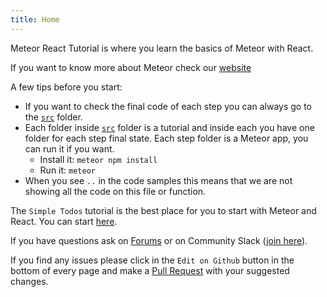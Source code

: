 ```yaml
---
title: Home
---
```


Meteor React Tutorial is where you learn the basics of Meteor with React.

If you want to know more about Meteor check our [website](https://www.meteor.com)

A few tips before you start:
- If you want to check the final code of each step you can always go to the [`src`](https://github.com/meteor/react-tutorial/tree/master/src) folder.
- Each folder inside [`src`](https://github.com/meteor/react-tutorial/tree/master/src) folder is a tutorial and inside each you have one folder for each step final state. Each step folder is a Meteor app, you can run it if you want.
  - Install it: `meteor npm install`
  - Run it: `meteor`
- When you see `..` in the code samples this means that we are not showing all the code on this file or function. 


The `Simple Todos` tutorial is the best place for you to start with Meteor and React. You can start [here](/simple-todos/introduction.html).

If you have questions ask on [Forums](https://forums.meteor.com) or on Community Slack ([join here](https://join.slack.com/t/meteor-community/shared_invite/enQtODA0NTU2Nzk5MTA3LWY5NGMxMWRjZDgzYWMyMTEyYTQ3MTcwZmU2YjM5MTY3MjJkZjQ0NWRjOGZlYmIxZjFlYTA5Mjg4OTk3ODRiOTc)).

If you find any issues please click in the `Edit on Github` button in the bottom of every page and make a [Pull Request](https://github.com/meteor/react-tutorial/pulls) with your suggested changes. 
